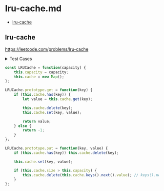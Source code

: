 # lru-cache.md

+ [lru-cache](#lru-cache)

## lru-cache

https://leetcode.com/problems/lru-cache

<details><summary>Test Cases</summary><blockquote>

``` javascript
/**
const obj = new LRUCache(2);
const param_1 = obj.get(3); // -> -1 (нет такого ключа)
obj.put(1,1);
obj.put(2,2);
const param_2 = obj.get(1); // -> 1
const param_3 = obj.get(2); // -> 2
 */
```

</blockquote></details>

``` javascript
const LRUCache = function(capacity) {
    this.capacity = capacity;
    this.cache = new Map();
};

LRUCache.prototype.get = function(key) {
    if (this.cache.has(key)) {
        let value = this.cache.get(key);

        this.cache.delete(key);
        this.cache.set(key, value);

        return value;
    } else {
        return -1;
    }
};

LRUCache.prototype.put = function(key, value) {
    if (this.cache.has(key)) this.cache.delete(key);

    this.cache.set(key, value);

    if (this.cache.size > this.capacity) {
        this.cache.delete(this.cache.keys().next().value); // keys().next().value возвращает ключ первого элемента
    }
};
```


